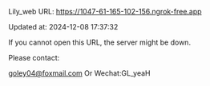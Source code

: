 Lily_web URL: https://1047-61-165-102-156.ngrok-free.app

Updated at: 2024-12-08 17:37:32

If you cannot open this URL, the server might be down.

Please contact: 

goley04@foxmail.com Or Wechat:GL_yeaH